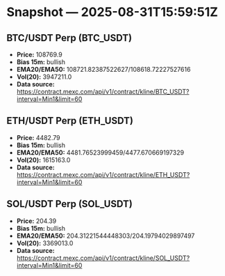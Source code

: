 # Snapshot — 2025-08-31T15:59:51Z

## BTC/USDT Perp (BTC_USDT)
- **Price:** 108769.9
- **Bias 15m:** bullish
- **EMA20/EMA50:** 108721.82387522627/108618.72227527616
- **Vol(20):** 3947211.0
- **Data source:** https://contract.mexc.com/api/v1/contract/kline/BTC_USDT?interval=Min1&limit=60

## ETH/USDT Perp (ETH_USDT)
- **Price:** 4482.79
- **Bias 15m:** bullish
- **EMA20/EMA50:** 4481.76523999459/4477.670669197329
- **Vol(20):** 1615163.0
- **Data source:** https://contract.mexc.com/api/v1/contract/kline/ETH_USDT?interval=Min1&limit=60

## SOL/USDT Perp (SOL_USDT)
- **Price:** 204.39
- **Bias 15m:** bullish
- **EMA20/EMA50:** 204.31221544448303/204.19794029897497
- **Vol(20):** 3369013.0
- **Data source:** https://contract.mexc.com/api/v1/contract/kline/SOL_USDT?interval=Min1&limit=60
